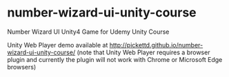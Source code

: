 # number-wizard-ui-unity-course
Number Wizard UI Unity4 Game for Udemy Unity Course

Unity Web Player demo available at http://pickettd.github.io/number-wizard-ui-unity-course/ (note that Unity Web Player requires a browser plugin and currently the plugin will not work with Chrome or Microsoft Edge browsers)
